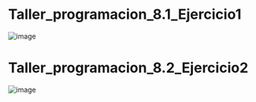# Taller_programacion_8.1_Ejercicio1
![image](https://github.com/user-attachments/assets/aa97aff8-0c9e-49a9-8150-67f5f259b26e)

# Taller_programacion_8.2_Ejercicio2
![image](https://github.com/user-attachments/assets/3db7d6c3-e652-45d7-bd07-b5162b184a4b)

